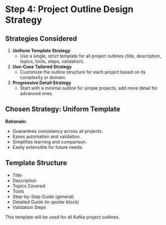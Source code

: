 # Step 4: Project Outline Design Strategy

## Strategies Considered

1. **Uniform Template Strategy**
   - Use a single, strict template for all project outlines (title, description, topics, tools, steps, validation).
2. **Use-Case Tailored Strategy**
   - Customize the outline structure for each project based on its complexity or domain.
3. **Progressive Detail Strategy**
   - Start with a minimal outline for simple projects, add more detail for advanced ones.

## Chosen Strategy: Uniform Template

**Rationale:**
- Guarantees consistency across all projects.
- Eases automation and validation.
- Simplifies learning and comparison.
- Easily extensible for future needs.

## Template Structure
- Title
- Description
- Topics Covered
- Tools
- Step-by-Step Guide (general)
- Detailed Guide (in spoiler block)
- Validation Steps

This template will be used for all Kafka project outlines.
